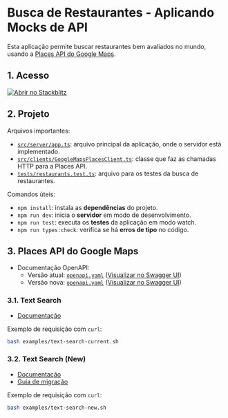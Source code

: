 # Busca de Restaurantes - Aplicando Mocks de API

Esta aplicação permite buscar restaurantes bem avaliados no mundo, usando a
[Places API do Google Maps](https://developers.google.com/maps/documentation/places/web-service).

## 1. Acesso

[![Abrir no Stackblitz](https://developer.stackblitz.com/img/open_in_stackblitz.svg)](https://stackblitz.com/github/diego-aquino/api-mocking-app-restaurants?startScript=dev&file=README.md)

## 2. Projeto

Arquivos importantes:

- [`src/server/app.ts`](./src/server/app.ts): arquivo principal da aplicação,
  onde o servidor está implementado.
- [`src/clients/GoogleMapsPlacesClient.ts`](./src/clients/googleMaps/GoogleMapsPlacesClient.ts):
  classe que faz as chamadas HTTP para a Places API.
- [`tests/restaurants.test.ts`](./tests/restaurants.test.ts): arquivo para os
  testes da busca de restaurantes.

Comandos úteis:

- `npm install`: instala as **dependências** do projeto.
- `npm run dev`: inicia o **servidor** em modo de desenvolvimento.
- `npm run test`: executa os **testes** da aplicação em modo watch.
- `npm run types:check`: verifica se há **erros de tipo** no código.

## 3. Places API do Google Maps

- Documentação OpenAPI:
  - Versão atual:
    [`openapi.yaml`](https://raw.githubusercontent.com/googlemaps/openapi-specification/main/dist/google-maps-platform-openapi3.yml)
    ([Visualizar no Swagger UI](https://editor-next.swagger.io/?url=https://raw.githubusercontent.com/googlemaps/openapi-specification/main/dist/google-maps-platform-openapi3.yml))
  - Versão nova:
    [`openapi.yaml`](https://gist.githubusercontent.com/diego-aquino/a0554434e8ac73ece2f5d787727b227f/raw/1f584f091df2274239b64e91e23019f5d0b26414/google-maps-places-api-new.openapi.yaml)
    ([Visualizar no Swagger UI](https://editor-next.swagger.io/?url=https://gist.githubusercontent.com/diego-aquino/a0554434e8ac73ece2f5d787727b227f/raw/1f584f091df2274239b64e91e23019f5d0b26414/google-maps-places-api-new.openapi.yaml))

### 3.1. Text Search

- [Documentação](https://developers.google.com/maps/documentation/places/web-service/search-text)

Exemplo de requisição com `curl`:

```bash
bash examples/text-search-current.sh
```

### 3.2. Text Search (New)

- [Documentação](https://developers.google.com/maps/documentation/places/web-service/text-search)
- [Guia de migração](https://developers.google.com/maps/documentation/places/web-service/migrate-text)

Exemplo de requisição com `curl`:

```bash
bash examples/text-search-new.sh
```

